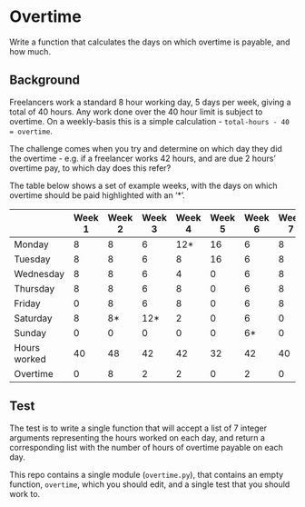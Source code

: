 # Overtime

Write a function that calculates the days on which overtime is payable, and how much.

## Background

Freelancers work a standard 8 hour working day, 5 days per week, giving a total of 40 hours. Any work done over the 40 hour limit is subject to overtime. On a weekly-basis this is a simple calculation - `total-hours - 40 = overtime`.

The challenge comes when you try and determine on which day they did the overtime - e.g. if a freelancer works 42 hours, and are due 2 hours’ overtime pay, to which day does this refer?

The table below shows a set of example weeks, with the days on which overtime should be paid highlighted with an ‘*’.

| | Week 1 |  Week 2 | Week 3 | Week 4 | Week 5 | Week 6 | Week 7|
| - |  - |  - |   - | -- | -- |  -|  -|
| Monday |  8 |   8 |   6 |   12* |  16 |  6|   8|
| Tuesday | 8 |   8 |   6 |   8 |   16 |  6|   8|
| Wednesday |   8 |   8 |   6 |   4 |   0 |   6|   8|
| Thursday |    8 |   8 |   6 |   8 |   0 |   6|   8|
| Friday |  0 |   8 |   6 |   8 |   0 |   6|   8|
| Saturday |    8 |   8* |   12* |  2 |   0 |   6|   0|
| Sunday |  0 |   0 |   0 |   0 |   0 |   6*|   0|
| Hours worked |    40 |  48 |  42 |  42 |  32|  42|  40 |
| Overtime |    0 |   8 |   2 |   2 |   0 |   2|   0|

## Test

The test is to write a single function that will accept a list of 7 integer arguments representing the hours worked on each day, and return a corresponding list with the number of hours of overtime payable on each day.

This repo contains a single module (`overtime.py`), that contains an empty function, `overtime`, which you should edit, and a single test that you should work to.
